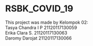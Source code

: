 # RSBK_COVID_19

This project was made by Kelompok 02: \
Tasya Chandra I P 21120117130059 \
Erika Clara S.    21120117130063 \
Daromy Darojat    21120117130066
